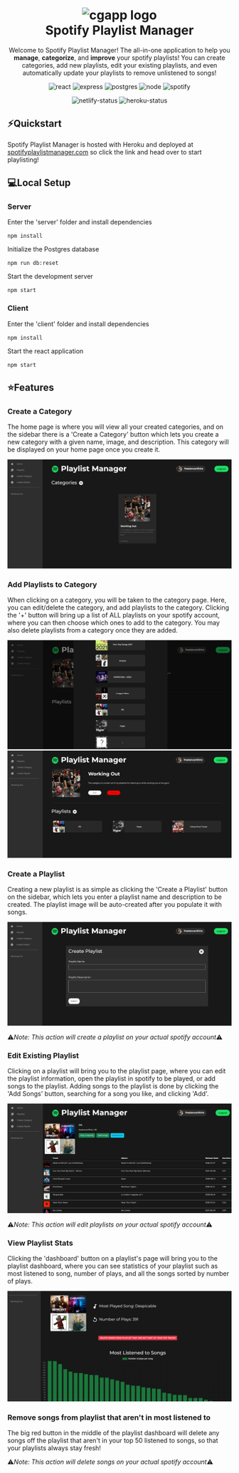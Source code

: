 <h1 align="center">
  <img alt="cgapp logo" src="https://upload.wikimedia.org/wikipedia/commons/thumb/1/19/Spotify_logo_without_text.svg/2048px-Spotify_logo_without_text.svg.png" width="224px"/><br/>
  Spotify Playlist Manager
</h1>

<p align="center">Welcome to Spotify Playlist Manager! The all-in-one application to help you <b>manage</b>, <b>categorize</b>, and <b>improve</b> your spotify playlists! You can create categories, add new playlists, edit your existing playlists, and even automatically update your playlists to remove unlistened to songs!</p>

<p align="center">
  <img src="https://img.shields.io/badge/react-%2320232a.svg?style=for-the-badge&logo=react&logoColor=%2361DAFB" alt="react" />
  <img src="https://img.shields.io/badge/express.js-%23404d59.svg?style=for-the-badge&logo=express&logoColor=%2361DAFB" alt="express" />
  <img src="https://img.shields.io/badge/postgres-%23316192.svg?style=for-the-badge&logo=postgresql&logoColor=white" alt="postgres" />
  <img src="https://img.shields.io/badge/node.js-6DA55F?style=for-the-badge&logo=node.js&logoColor=white" alt="node" />
  <img src="https://img.shields.io/badge/Spotify-1ED760?style=for-the-badge&logo=spotify&logoColor=white" alt="spotify" />
</p>
<p align="center">
  <img src="https://api.netlify.com/api/v1/badges/8f554ee4-2f80-476b-89ed-a329f19f5bd0/deploy-status" alt="netlify-status" />
  <img src="https://heroku-badge.herokuapp.com/?app=playlist-manager-server&root=dashboard" alt="heroku-status" />
</p>

## ⚡️Quickstart
Spotify Playlist Manager is hosted with Heroku and deployed at [spotifyplaylistmanager.com](http://www.spotifyplaylistmanager.com) so click the link and head over to start playlisting!

## 💻Local Setup

### Server

Enter the 'server' folder and install dependencies
```
npm install
```

Initialize the Postgres database
```
npm run db:reset
```

Start the development server
```
npm start
```

### Client

Enter the 'client' folder and install dependencies
```
npm install
```

Start the react application
```
npm start
```

## ⭐️Features

### Create a Category
The home page is where you will view all your created categories, and on the sidebar there is a 'Create a Category' button which lets you create a new category with a given name, image, and description. This category will be displayed on your home page once you create it.

<img src="https://github.com/wescorner/spotify-playlist-manager/blob/main/images/create-category.PNG?raw=true" alt="create-category" />

### Add Playlists to Category
When clicking on a category, you will be taken to the category page. Here, you can edit/delete the category, and add playlists to the category. Clicking the '+' button will bring up a list of ALL playlists on your spotify account, where you can then choose which ones to add to the category. You may also delete playlists from a category once they are added.

<img src="https://github.com/wescorner/spotify-playlist-manager/blob/main/images/add-playlists.PNG?raw=true" alt="add-playlists" />
<img src="https://github.com/wescorner/spotify-playlist-manager/blob/main/images/playlists-added.PNG?raw=true" alt="playlists-added" />

### Create a Playlist
Creating a new playlist is as simple as clicking the 'Create a Playlist' button on the sidebar, which lets you enter a playlist name and description to be created. The playlist image will be auto-created after you populate it with songs.

<img src="https://github.com/wescorner/spotify-playlist-manager/blob/main/images/create-playlist.PNG?raw=true" alt="create-playlist" />

⚠️*Note: This action will create a playlist on your actual spotify account*⚠️

### Edit Existing Playlist
Clicking on a playlist will bring you to the playlist page, where you can edit the playlist information, open the playlist in spotify to be played, or add songs to the playlist. Adding songs to the playlist is done by clicking the 'Add Songs' button, searching for a song you like, and clicking 'Add'.

<img src="https://github.com/wescorner/spotify-playlist-manager/blob/main/images/playlist-info.PNG?raw=true" alt="edit-playlist" />

⚠️*Note: This action will edit playlists on your actual spotify account*⚠️

### View Playlist Stats
Clicking the 'dashboard' button on a playlist's page will bring you to the playlist dashboard, where you can see statistics of your playlist such as most listened to song, number of plays, and all the songs sorted by number of plays.

<img src="https://github.com/wescorner/spotify-playlist-manager/blob/main/images/playlist-dashboard.PNG?raw=true" alt="playlist-stats" />

### Remove songs from playlist that aren't in most listened to
The big red button in the middle of the playlist dashboard will delete any songs off the playlist that aren't in your top 50 listened to songs, so that your playlists always stay fresh!

⚠️*Note: This action will delete songs on your actual spotify account*⚠️
